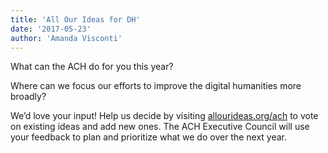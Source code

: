 ```yaml
---
title: 'All Our Ideas for DH'
date: '2017-05-23'
author: 'Amanda Visconti'
---
```

What can the ACH do for you this year?

Where can we focus our efforts to improve the digital humanities more broadly?

We’d love your input! Help us decide by visiting [allourideas.org/ach](http://allourideas.org/ach) to vote on existing ideas and add new ones. The ACH Executive Council will use your feedback to plan and prioritize what we do over the next year.